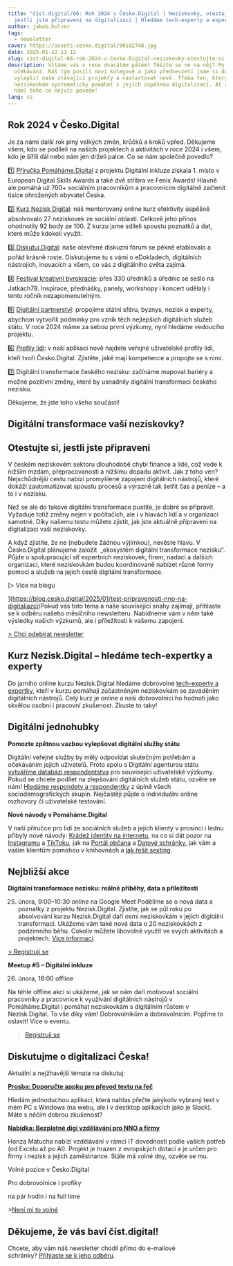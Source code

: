 ```yaml
---
title: "číst.digital/66: Rok 2024 v Česko.Digital | Neziskovky, otestujte si,
  jestli jste připraveni na digitalizaci | Hledáme tech-experty a expertky"
author: jakub.holzer
tags:
  - newsletter
cover: https://assets.cesko.digital/901d2748.jpg
date: 2025-01-22-11-12
slug: cist-digital-66-rok-2024-v-Cesko.Digital-neziskovky-otestujte-si-jestli-jste-připraveni-na-digitalizaci-hledame-tech-experty-expertky
description: Vítáme vás v roce dvacátém pátém! Těšíte se ne na něj? My jsme plní
  očekávání. Náš tým posílí noví kolegové a jako předsevzetí jsme si dali
  vylepšit naše stávající projekty a nastartovat nové. Třeba ten, který by měl
  neziskovkám systematicky pomáhat s jejich úspěšnou digitalizací. Ať se vám (i
  nám) toho co nejvíc povede!
lang: cs
---
```

## Rok 2024 v Česko.Digital

Je za námi další rok plný velkých změn, krůčků a kroků vpřed. Děkujeme všem, kdo se podíleli na našich projektech a aktivitách v roce 2024 i všem, kdo je šířili dál nebo nám jen drželi palce. Co se nám společně povedlo?

1️⃣ [Příručka Pomáháme.Digital](https://pomahame.digital/) z projektu Digitální inkluze získala 1. místo v European Digital Skills Awards a také dvě stříbra ve Fenix Awards! Hlavně ale pomáhá už 700+ sociálním pracovníkům a pracovnicím digitálně začlenit tisíce ohrožených obyvatel Česka.

2️⃣ [Kurz Nezisk Digital](https://nezisk.digital/): náš mentorovaný online kurz efektivity úspěšně absolvovalo 27 neziskovek ze sociální oblasti. Celkově jeho přínos ohodnotily 92 body ze 100. Z kurzu jsme sdíleli spoustu poznatků a dat, které může kdokoli využít.

3️⃣[ Diskutuj.Digital](http://diskutuj.digital/): naše otevřené diskuzní fórum se pěkně etablovalo a pořád krásně roste. Diskutujeme tu s vámi o eDokladech, digitálních nástrojích, inovacích a všem, co vás z digitálního světa zajímá.

4️⃣ [Festival kreativní byrokracie](https://creativebureaucracy.cz/): přes 330 úředníků a úřednic se sešlo na Jatkách78. Inspirace, přednášky, panely, workshopy i koncert udělaly i tento ročník nezapomenutelným.

5️⃣ [Digitální partnerství](https://www.cesko.digital/projekty/digitalni-partnerstvi/home): propojíme státní sféru, byznys, nezisk a experty, abychom vytvořili podmínky pro vznik těch nejlepších digitálních služeb státu. V roce 2024 máme za sebou první výzkumy, nyní hledáme vedoucího projektu.

6️⃣ [Profily lidí](https://app.cesko.digital/people): v naší aplikaci nově najdete veřejné uživatelské profily lidí, kteří tvoří Česko.Digital. Zjistěte, jaké mají kompetence a propojte se s nimi.

7️⃣ Digitální transformace českého nezisku: začínáme mapovat bariéry a možné pozitivní změny, které by usnadnily digitální transformaci českého nezisku.

Děkujeme, že jste toho všeho součástí!

## Digitální transformace vaší neziskovky?

## Otestujte si, jestli jste připraveni

V českém neziskovém sektoru dlouhodobě chybí finance a lidé, což vede k nižším mzdám, přepracovanosti a nižšímu dopadu aktivit. Jak z toho ven? Nejschůdnější cestu nabízí promyšlené zapojení digitálních nástrojů, které dokáží zautomatizovat spoustu procesů a výrazně tak šetřit čas a peníze – a to i v nezisku.

Než se ale do takové digitální transformace pustíte, je dobré se připravit. Vyžaduje totiž změny nejen v počítačích, ale i v hlavách lidí a v organizaci samotné. Díky našemu testu můžete zjistit, jak jste aktuálně připraveni na digitalizaci vaší neziskovky.

A když zjistíte, že ne (nebudete žádnou výjimkou), nevěste hlavu. V Česko.Digital plánujeme založit  „ekosystém digitální transformace nezisku“. Půjde o spolupracující síť expertních neziskovek, firem, nadací a dalších organizací, které neziskovkám budou koordinovaně nabízet různé formy pomoci a služeb na jejich cestě digitální transformace.

[> Více na blogu

](https://blog.cesko.digital/2025/01/test-pripravenosti-nno-na-digitaliazci)Pokud vás toto téma a naše související snahy zajímají, přihlaste se k odběru našeho měsíčního newsletteru. Nabídneme vám v něm také výsledky našich výzkumů, ale i příležitosti k vašemu zapojení. 

[\> Chci odebírat newsletter](https://ceskodigital.ecomailapp.cz/public/form/8-0ff8f206695a872edfb6fade7b6458ba)

## Kurz Nezisk.Digital – hledáme tech-expertky a experty

Do jarního online kurzu Nezisk.Digital hledáme dobrovolné [tech-experty a expertky](https://app.cesko.digital/opportunities/recGLCcg5xF0wsi5e), kteří v kurzu pomáhají zúčastněným neziskovkám se zaváděním digitálních nástrojů. Celý kurz je online a naši dobrovolníci ho hodnotí jako skvělou osobní i pracovní zkušenost. Zkuste to taky!

## Digitální jednohubky

**Pomozte zpětnou vazbou vylepšovat digitální služby státu**

Digitální veřejné služby by měly odpovídat skutečným potřebám a očekáváním jejich uživatelů. Proto spolu s Digitální agenturou státu [vytváříme databázi respondentstva](https://app.cesko.digital/projects/uzivatelsky-vyzkum-dia) pro související uživatelské výzkumy. Pokud se chcete podílet na zlepšování digitálních služeb státu, ozvěte se nám! [Hledáme respondety a respondentky](https://app.cesko.digital/opportunities/rec6qixUODj79H88u) z úplně všech sociodemografických skupin. Nejčastěji půjde o individuální online rozhovory či uživatelské testování.

**Nové návody v Pomáháme.Digital**

V naší příručce pro lidi ze sociálních služeb a jejich klienty v prosinci i lednu přibyly nové návody: [Krádež identity na internetu](https://www.pomahame.digital/course/view.php?id=133), na co si dát pozor na [Instagramu](https://www.pomahame.digital/course/view.php?id=134) a [TikToku](https://www.pomahame.digital/course/view.php?id=132), jak na [Portál občana](https://www.pomahame.digital/course/view.php?id=126) a [Datové schránky,](https://www.pomahame.digital/course/view.php?id=127) jak vám a vašim klientům pomohou v knihovnách a [jak řešit sexting](https://www.pomahame.digital/course/view.php?id=129).

## Nejbližší akce

**Digitální transformace nezisku: reálné příběhy, data a příležitosti**

25. února, 9:00–10:30
    online na Google Meet
    Podělíme se o nová data a poznatky z projektu Nezisk.Digital. Zjistíte, jak se půl roku po absolvování kurzu Nezisk.Digital daří osmi neziskovkám v jejich digitální transformaci. Ukážeme vám také nová data o 20 neziskovkách z podzimního běhu. Cokoliv můžete libovolně využít ve svých aktivitách a projektech. [Více informací](https://app.cesko.digital/events/nezisk-digital-showcase-24-1).

[\> Registruji se](https://airtable.com/appBMJcLnBva02IEy/shr7e5GpqzKrYFvII)

**Meetup #5 – Digitální inkluze**

26. února, 18:00 
    offline

Na téhle offline akci si ukážeme, jak se nám daří motivovat sociální pracovníky a pracovnice k využívání digitálních nástrojů v Pomáháme.Digital i pomáhat neziskovkám s digitálním růstem v Nezisk.Digital. To vše díky vám! Dobrovolníkům a dobrovolnicím. Pojďme to oslavit! Více o eventu.

> [Registruji se](https://airtable.com/appzzeZuZPAlDmgNl/shrYtsvhW56mHt8jt)

## Diskutujme o digitalizaci Česka!

Aktuální a nejžhavější témata na diskutuj:

**[Prosba: Doporučte appku pro převod textu na řeč](https://diskutuj.digital/t/doporucte-appku-pro-prevod-textu-na-rec/948)**

Hledám jednoduchou aplikaci, která nahlas přečte jakýkoliv vybraný text v mém PC s Windows (na webu, ale i v destktop aplikacích jako je Slack). Máte s něčím dobrou zkušenost?

**[Nabídka: Bezplatné digi vzdělávání pro NNO a firmy](https://diskutuj.digital/t/projekt-digi-vzdelavani-pro-nno-a-firmy/953)**

Honza Matucha nabízí vzdělávání v rámci IT dovedností podle vašich potřeb (od Excelu až po AI). Projekt je hrazen z evropských dotací a je určen pro firmy i nezisk a jejich zaměstnance. Stále má volné dny, ozvěte se mu.

Volné pozice v Česko.Digital 

Pro dobrovolnice i profíky

na pár hodin i na full time

\>[Není mi to volné](https://app.cesko.digital/)

## Děkujeme, že vás baví číst.digital!

Chcete, aby vám náš newsletter chodil přímo do e-mailové schránky? [Přihlaste se k jeho odběru](https://ceskodigital.ecomailapp.cz/public/form/6-3fdfd544852ed7431aa64f3b9481afb9).
